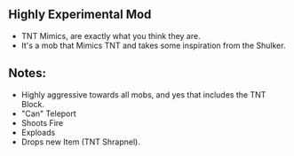 ## Highly Experimental Mod
- TNT Mimics, are exactly what you think they are.
- It's a mob that Mimics TNT and takes some inspiration from the Shulker.

## Notes:
- Highly aggressive towards all mobs, and yes that includes the TNT Block.
- "Can" Teleport
- Shoots Fire
- Exploads
- Drops new Item (TNT Shrapnel).
